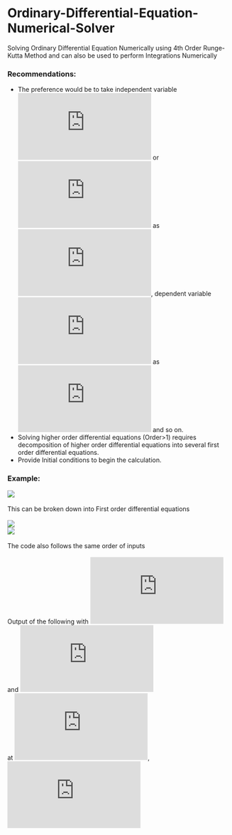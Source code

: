 # Ordinary-Differential-Equation-Numerical-Solver
Solving Ordinary Differential Equation Numerically using 4th Order Runge-Kutta Method and can also be used to perform Integrations Numerically
### Recommendations:
* The preference would be to take independent variable ![](https://latex.codecogs.com/gif.latex?x) or ![](https://latex.codecogs.com/gif.latex?t) as ![](https://latex.codecogs.com/gif.latex?x1), dependent variable ![](https://latex.codecogs.com/gif.latex?y) as ![](https://latex.codecogs.com/gif.latex?x2) and so on.
* Solving higher order differential equations (Order>1) requires decomposition of higher order differential equations into several first order differential equations.
* Provide Initial conditions to begin the calculation.
### Example:
![](https://latex.codecogs.com/gif.latex?\frac{d^2y}{dx^2}&plus;\frac{dy}{dx}=x)
<br />
<br /> This can be broken down into First order differential equations 
<br />
<br />![](https://latex.codecogs.com/gif.latex?\frac{dy}{dx}=z)
<br />![](https://latex.codecogs.com/gif.latex?\frac{dz}{dx}=x-z)
<br />
<br />The code also follows the same order of inputs
<br />
<br />Output of the following with ![](https://latex.codecogs.com/gif.latex?y=0) and ![](https://latex.codecogs.com/gif.latex?y'=0)
<br />at ![](https://latex.codecogs.com/gif.latex?x=x1=3.141), ![](https://latex.codecogs.com/gif.latex?x=x1=3.141&space;,\&space;y=x2&space;=&space;2.755799682673804&space,\&space;z=x3&space;=&space;2.1915219259916685)
